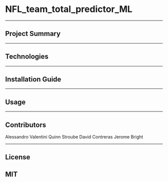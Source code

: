 # NFL_team_total_predictor_ML
---
## Project Summary


---
## Technologies



---
## Installation Guide





---
## Usage


---
## Contributors
Alessandro Valentini
Quinn Stroube
David Contreras
Jerome Bright

---
## License
MIT
---